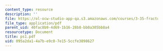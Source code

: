 ```yaml
---
content_type: resource
description: ''
file: https://ol-ocw-studio-app-qa.s3.amazonaws.com/courses/3-35-fracture-and-fatigue-fall-2003/095a2da14a7be9c07e155ccfe3898627_ps1.pdf
file_type: application/pdf
parent_uid: 40fac8b9-4d69-1b16-28b8-bb0a305bb8a4
resourcetype: Document
title: ps1.pdf
uid: 095a2da1-4a7b-e9c0-7e15-5ccfe3898627
---
```

